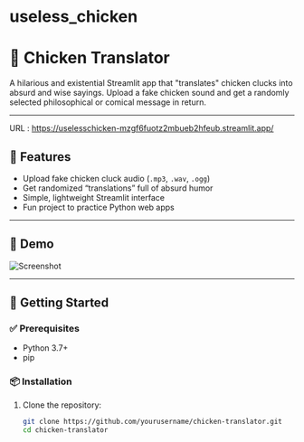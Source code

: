 # useless_chicken
# 🐔 Chicken Translator

A hilarious and existential Streamlit app that "translates" chicken clucks into absurd and wise sayings. Upload a fake chicken sound and get a randomly selected philosophical or comical message in return.

---

URL : https://uselesschicken-mzgf6fuotz2mbueb2hfeub.streamlit.app/

## 🎯 Features

- Upload fake chicken cluck audio (`.mp3`, `.wav`, `.ogg`)
- Get randomized “translations” full of absurd humor
- Simple, lightweight Streamlit interface
- Fun project to practice Python web apps

---

## 📸 Demo

![Screenshot](screenshot.png) <!-- Optional: Add a screenshot of your app UI -->

---

## 🚀 Getting Started

### ✅ Prerequisites

- Python 3.7+
- pip

### 📦 Installation

1. Clone the repository:
   ```bash
   git clone https://github.com/yourusername/chicken-translator.git
   cd chicken-translator
